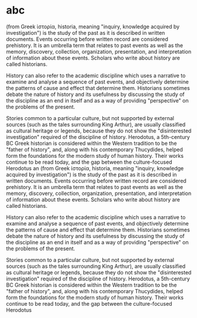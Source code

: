# abc
(from Greek ἱστορία, historia, meaning "inquiry, knowledge acquired by investigation") is the study of the past as it is described in written documents. Events occurring before written record are considered prehistory. It is an umbrella term that relates to past events as well as the memory, discovery, collection, organization, presentation, and interpretation of information about these events. Scholars who write about history are called historians.

History can also refer to the academic discipline which uses a narrative to examine and analyse a sequence of past events, and objectively determine the patterns of cause and effect that determine them. Historians sometimes debate the nature of history and its usefulness by discussing the study of the discipline as an end in itself and as a way of providing "perspective" on the problems of the present.

Stories common to a particular culture, but not supported by external sources (such as the tales surrounding King Arthur), are usually classified as cultural heritage or legends, because they do not show the "disinterested investigation" required of the discipline of history. Herodotus, a 5th-century BC Greek historian is considered within the Western tradition to be the "father of history", and, along with his contemporary Thucydides, helped form the foundations for the modern study of human history. Their works continue to be read today, and the gap between the culture-focused Herodotus an
(from Greek ἱστορία, historia, meaning "inquiry, knowledge acquired by investigation") is the study of the past as it is described in written documents. Events occurring before written record are considered prehistory. It is an umbrella term that relates to past events as well as the memory, discovery, collection, organization, presentation, and interpretation of information about these events. Scholars who write about history are called historians.

History can also refer to the academic discipline which uses a narrative to examine and analyse a sequence of past events, and objectively determine the patterns of cause and effect that determine them. Historians sometimes debate the nature of history and its usefulness by discussing the study of the discipline as an end in itself and as a way of providing "perspective" on the problems of the present.

Stories common to a particular culture, but not supported by external sources (such as the tales surrounding King Arthur), are usually classified as cultural heritage or legends, because they do not show the "disinterested investigation" required of the discipline of history. Herodotus, a 5th-century BC Greek historian is considered within the Western tradition to be the "father of history", and, along with his contemporary Thucydides, helped form the foundations for the modern study of human history. Their works continue to be read today, and the gap between the culture-focused Herodotus 
